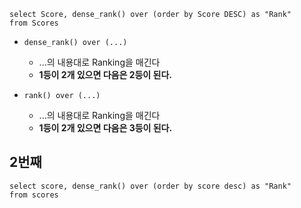 ```
select Score, dense_rank() over (order by Score DESC) as "Rank"
from Scores
```

- `dense_rank() over (...)`
  - ...의 내용대로 Ranking을 매긴다
  - **1등이 2개 있으면 다음은 2등이 된다.**
 
- `rank() over (...)`
  - ...의 내용대로 Ranking을 매긴다
  - **1등이 2개 있으면 다음은 3등이 된다.**

## 2번째
```
select score, dense_rank() over (order by score desc) as "Rank"
from scores
```
